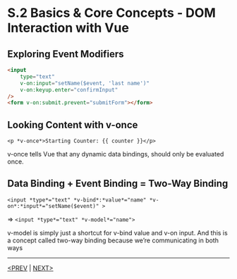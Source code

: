 # S.2 Basics & Core Concepts - DOM Interaction with Vue

## Exploring Event Modifiers

```html
<input
	type="text"
	v-on:input="setName($event, 'last name')"
	v-on:keyup.enter="confirmInput"
/>
<form v-on:submit.prevent="submitForm"></form>
```

## Looking Content with v-once

`<p *v-once*>Starting Counter: {{ counter }}</p>`

v-once tells Vue that any dynamic data bindings, should only be evaluated once.

## Data Binding + Event Binding = Two-Way Binding

`<input *type*="text" *v-bind*:*value*="name" *v-on*:*input*="setName($event)" >`

⇒ `<input *type*="text" *v-model*="name">`

v-model is simply just a shortcut for v-bind value and v-on input. And this is a concept called two-way binding because we’re communicating in both ways

---

[<PREV](./230514.md) | [NEXT>](./230517.md)
